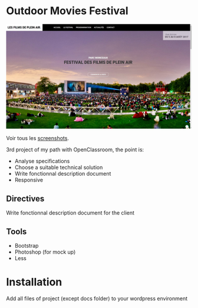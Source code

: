 # Outdoor Movies Festival

[![Homepage](docs/screenshots/Homepage.jpg)](docs/screenshots/Homepage.jpg)

Voir tous les [screenshots](docs/screenshots.md).

3rd project of my path with OpenClassroom, the point is:
- Analyse specifications
- Choose a suitable technical solution
- Write fonctionnal description document
- Responsive

## Directives
Write fonctionnal description document for the client

## Tools
- Bootstrap
- Photoshop (for mock up)
- Less

# Installation


Add all files of project (except docs folder) to your wordpress environment


